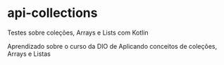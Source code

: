 # api-collections
Testes sobre coleções, Arrays e Lists com Kotlin 

Aprendizado sobre o curso da DIO de Aplicando conceitos de coleções, Arrays e Listas
